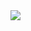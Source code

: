 <img src="https://capsule-render.vercel.app/api?type=venom&color=e8f5ff&height=300&section=header&text=Jisoo's%20GitHub&fontSize=70" />

<!--
**itsthejisoo/itsthejisoo** is a ✨ _special_ ✨ repository because its `README.md` (this file) appears on your GitHub profile.

Here are some ideas to get you started:

- 🔭 I’m currently working on ...
- 🌱 I’m currently learning ...
- 👯 I’m looking to collaborate on ...
- 🤔 I’m looking for help with ...
- 💬 Ask me about ...
- 📫 How to reach me: ...
- 😄 Pronouns: ...
- ⚡ Fun fact: ...
-->
